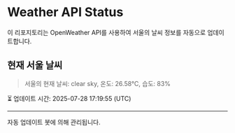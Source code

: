 
# Weather API Status

이 리포지토리는 OpenWeather API를 사용하여 서울의 날씨 정보를 자동으로 업데이트합니다.

## 현재 서울 날씨
> 서울의 현재 날씨: clear sky, 온도: 26.58°C, 습도: 83%

⏳ 업데이트 시간: 2025-07-28 17:19:55 (UTC)

---
자동 업데이트 봇에 의해 관리됩니다.

